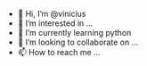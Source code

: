 - 👋 Hi, I’m @vinicius
- 👀 I’m interested in ...
- 🌱 I’m currently learning python
- 💞️ I’m looking to collaborate on ...
- 📫 How to reach me ...

<!---
viniciussney/viniciussney is a ✨ special ✨ repository because its `README.md` (this file) appears on your GitHub profile.
You can click the Preview link to take a look at your changes.
--->
